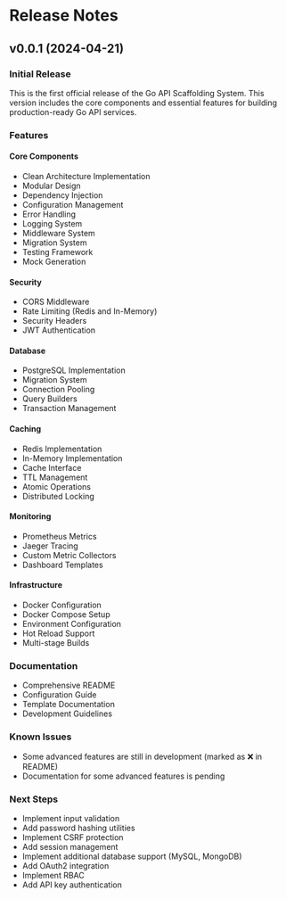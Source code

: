 # Release Notes

## v0.0.1 (2024-04-21)

### Initial Release

This is the first official release of the Go API Scaffolding System. This version includes the core components and essential features for building production-ready Go API services.

### Features

#### Core Components
- Clean Architecture Implementation
- Modular Design
- Dependency Injection
- Configuration Management
- Error Handling
- Logging System
- Middleware System
- Migration System
- Testing Framework
- Mock Generation

#### Security
- CORS Middleware
- Rate Limiting (Redis and In-Memory)
- Security Headers
- JWT Authentication

#### Database
- PostgreSQL Implementation
- Migration System
- Connection Pooling
- Query Builders
- Transaction Management

#### Caching
- Redis Implementation
- In-Memory Implementation
- Cache Interface
- TTL Management
- Atomic Operations
- Distributed Locking

#### Monitoring
- Prometheus Metrics
- Jaeger Tracing
- Custom Metric Collectors
- Dashboard Templates

#### Infrastructure
- Docker Configuration
- Docker Compose Setup
- Environment Configuration
- Hot Reload Support
- Multi-stage Builds

### Documentation
- Comprehensive README
- Configuration Guide
- Template Documentation
- Development Guidelines

### Known Issues
- Some advanced features are still in development (marked as ❌ in README)
- Documentation for some advanced features is pending

### Next Steps
- Implement input validation
- Add password hashing utilities
- Implement CSRF protection
- Add session management
- Implement additional database support (MySQL, MongoDB)
- Add OAuth2 integration
- Implement RBAC
- Add API key authentication 